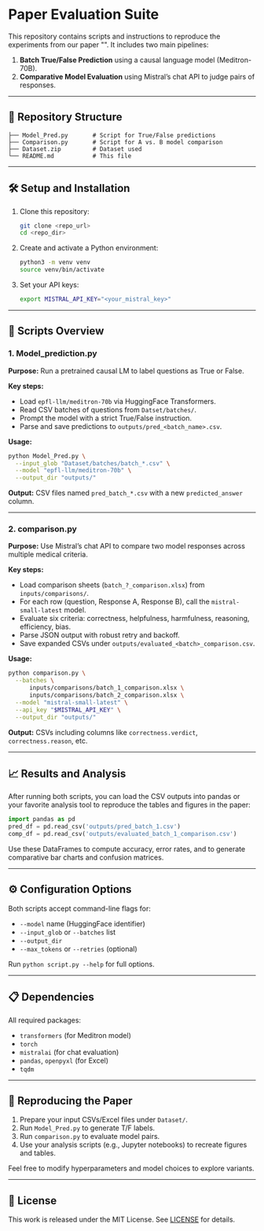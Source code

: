 # Paper Evaluation Suite

This repository contains scripts and instructions to reproduce the experiments from our paper "". It includes two main pipelines:

1. **Batch True/False Prediction** using a causal language model (Meditron-70B).
2. **Comparative Model Evaluation** using Mistral’s chat API to judge pairs of responses.

---

## 📂 Repository Structure

```
├── Model_Pred.py       # Script for True/False predictions
├── Comparison.py       # Script for A vs. B model comparison
├── Dataset.zip         # Dataset used
└── README.md           # This file
```

---

## 🛠️ Setup and Installation

1. Clone this repository:

   ```bash
   git clone <repo_url>
   cd <repo_dir>
   ```

2. Create and activate a Python environment:

   ```bash
   python3 -m venv venv
   source venv/bin/activate
   ```

3. Set your API keys:

   ```bash
   export MISTRAL_API_KEY="<your_mistral_key>"
   ```

---

## 📖 Scripts Overview

### 1. Model\_prediction.py

**Purpose:** Run a pretrained causal LM to label questions as True or False.

**Key steps:**

- Load `epfl-llm/meditron-70b` via HuggingFace Transformers.
- Read CSV batches of questions from `Datset/batches/`.
- Prompt the model with a strict True/False instruction.
- Parse and save predictions to `outputs/pred_<batch_name>.csv`.

**Usage:**

```bash
python Model_Pred.py \
  --input_glob "Dataset/batches/batch_*.csv" \
  --model "epfl-llm/meditron-70b" \
  --output_dir "outputs/"
```

**Output:** CSV files named `pred_batch_*.csv` with a new `predicted_answer` column.

---

### 2. comparison.py

**Purpose:** Use Mistral’s chat API to compare two model responses across multiple medical criteria.

**Key steps:**

- Load comparison sheets (`batch_?_comparison.xlsx`) from `inputs/comparisons/`.
- For each row (question, Response A, Response B), call the `mistral-small-latest` model.
- Evaluate six criteria: correctness, helpfulness, harmfulness, reasoning, efficiency, bias.
- Parse JSON output with robust retry and backoff.
- Save expanded CSVs under `outputs/evaluated_<batch>_comparison.csv`.

**Usage:**

```bash
python comparison.py \
  --batches \
      inputs/comparisons/batch_1_comparison.xlsx \
      inputs/comparisons/batch_2_comparison.xlsx \
  --model "mistral-small-latest" \
  --api_key "$MISTRAL_API_KEY" \
  --output_dir "outputs/"
```

**Output:** CSVs including columns like `correctness.verdict`, `correctness.reason`, etc.

---

## 📈 Results and Analysis

After running both scripts, you can load the CSV outputs into pandas or your favorite analysis tool to reproduce the tables and figures in the paper:

```python
import pandas as pd
pred_df = pd.read_csv('outputs/pred_batch_1.csv')
comp_df = pd.read_csv('outputs/evaluated_batch_1_comparison.csv')
```

Use these DataFrames to compute accuracy, error rates, and to generate comparative bar charts and confusion matrices.

---

## ⚙️ Configuration Options

Both scripts accept command-line flags for:

- `--model` name (HuggingFace identifier)
- `--input_glob` or `--batches` list
- `--output_dir`
- `--max_tokens` or `--retries` (optional)

Run `python script.py --help` for full options.

---

## 📋 Dependencies

All required packages:

- `transformers` (for Meditron model)
- `torch`
- `mistralai` (for chat evaluation)
- `pandas`, `openpyxl` (for Excel)
- `tqdm`

---

## 🚀 Reproducing the Paper

1. Prepare your input CSVs/Excel files under `Dataset/`.
2. Run `Model_Pred.py` to generate T/F labels.
3. Run `comparison.py` to evaluate model pairs.
4. Use your analysis scripts (e.g., Jupyter notebooks) to recreate figures and tables.

Feel free to modify hyperparameters and model choices to explore variants.

---

## 📜 License

This work is released under the MIT License. See [LICENSE](LICENSE) for details.

